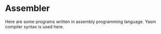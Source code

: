 # Assembler
Here are some programs written in assembly programming language.
Yasm compiler syntax is used here.
